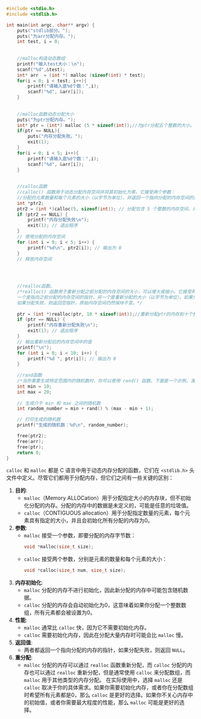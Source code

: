 ```c
#include <stdio.h>
#include <stdlib.h>

int main(int argc, char** argv) {
    puts("stdlib部分。");
    puts("为arr分配内存。");
    int test, i = 0;
    
    
    //malloc构造动态数组
    printf("输入test大小：\n");
    scanf("%d",&test);
    int* arr  = (int *) malloc (sizeof(int) * test);
    for(i = 0; i < test; i++){
        printf("请输入底%d个数：",i);
        scanf("%d", &arr[i]);
    }
    
    
    //malloc函数动态分配大小
    puts("为ptr分配内存。");
    int* ptr = (int*) malloc (5 * sizeof(int));//为ptr分配五个整数的大小。
    if(ptr == NULL){
        puts("内存分配失败。");
        exit(1);
    }
    for(i = 0; i < 5; i++){
        printf("请输入底%d个数：",i);
        scanf("%d", &arr[i]);
    }
    
    
    //calloc函数
    //calloc() 函数用于动态分配内存空间并将其初始化为零。它接受两个参数：
    //分配的元素数量和每个元素的大小（以字节为单位），并返回一个指向分配的内存空间的指针。如果内存分配失败，则返回空指针。
    int *ptr2;
    ptr2 = (int *)calloc(5, sizeof(int)); // 分配包含 5 个整数的内存空间，并将其初始化为零
    if (ptr2 == NULL) {
        printf("内存分配失败\n");
        exit(1); // 退出程序
    }
    // 使用分配的内存空间
    for (int i = 0; i < 5; i++) {
        printf("%d\n", ptr2[i]); // 输出为 0
    }
    // 释放内存空间
    


    
    //realloc函数。
    /*realloc() 函数用于重新分配之前分配的内存空间的大小，可以增大或缩小。它接受两个参数：
    一个是指向之前分配的内存空间的指针，另一个是重新分配的大小（以字节为单位）。如果分配成功，则返回一个指向新内存空间的指针，并释放之前分配的内存空间。
    如果分配失败，则返回空指针，原始内存空间仍然保持不变。*/
    
    ptr = (int *)realloc(ptr, 10 * sizeof(int));//重新分配ptr的内存到十个整形大小
    if (ptr == NULL) {
        printf("内存重新分配失败\n");
        exit(1); // 退出程序
    }
    // 输出重新分配后的内存空间中的值
    printf("\n");
    for (int i = 0; i < 10; i++) {
        printf("%d ", ptr[i]); // 输出为 0
    }
    
    //rand函数
    /*当你需要生成特定范围内的随机数时，你可以使用 rand() 函数。下面是一个示例，演示如何生成介于 min 和 max（包括 min 和 max）之间的随机整数：*/
    int min = 10;
    int max = 20;
    
    // 生成介于 min 和 max 之间的随机数
    int random_number = min + rand() % (max - min + 1);

    // 打印生成的随机数
    printf("生成的随机数：%d\n", random_number);

    free(ptr2);
    free(arr);
    free(ptr);
    return 0;
}
```
`calloc` 和 `malloc` 都是 C 语言中用于动态内存分配的函数，它们在 `<stdlib.h>` 头文件中定义。尽管它们都用于分配内存，但它们之间有一些关键的区别：
1. **目的**:
   - `malloc`（Memory ALLOCation）用于分配指定大小的内存块，但不初始化分配的内存。分配的内存中的数据是未定义的，可能是任意的垃圾值。
   - `calloc`（CONTIGUOUS allocation）用于分配指定数量的元素，每个元素具有指定的大小，并且会初始化所有分配的内存为0。
2. **参数**:
   - `malloc` 接受一个参数，即要分配的内存字节数：
     ```c
     void *malloc(size_t size);
     ```
   - `calloc` 接受两个参数，分别是元素的数量和每个元素的大小：
     ```c
     void *calloc(size_t num, size_t size);
     ```
3. **内存初始化**:
   - `malloc` 分配的内存不进行初始化，因此新分配的内存中可能包含随机数据。
   - `calloc` 分配的内存会自动初始化为0，这意味着如果你分配一个整数数组，所有元素都会被设置为0。
4. **性能**:
   - `malloc` 通常比 `calloc` 快，因为它不需要初始化内存。
   - `calloc` 需要初始化内存，因此在分配大量内存时可能会比 `malloc` 慢。
5. **返回值**:
   - 两者都返回一个指向分配的内存的指针，如果分配失败，则返回 `NULL`。
6. **重分配**:
   - `malloc` 分配的内存可以通过 `realloc` 函数重新分配，而 `calloc` 分配的内存也可以通过 `realloc` 重新分配，但是通常使用 `calloc` 来分配数组，而 `malloc` 用于其他类型的内存分配。
在实际使用中，选择 `malloc` 还是 `calloc` 取决于你的具体需求。如果你需要初始化内存，或者你在分配数组时希望所有元素都是0，那么 `calloc` 是更好的选择。如果你不关心内存中的初始值，或者你需要最大程度的性能，那么 `malloc` 可能是更好的选择。
<!--stackedit_data:
eyJoaXN0b3J5IjpbLTEwOTExNzU3NzAsMTY0NDI1NTU4NV19
-->